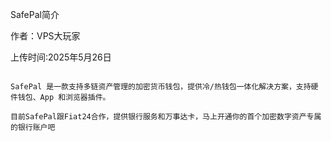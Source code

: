 SafePal简介

作者：VPS大玩家

上传时间:2025年5月26日

```

SafePal 是一款支持多链资产管理的加密货币钱包，提供冷/热钱包一体化解决方案，支持硬件钱包、App 和浏览器插件。

目前SafePal跟Fiat24合作，提供银行服务和万事达卡，马上开通你的首个加密数字资产专属的银行账户吧

```

